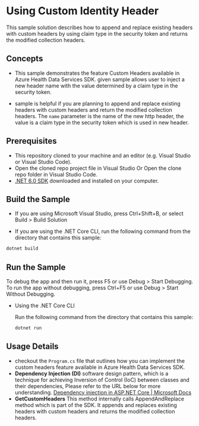 # Using Custom Identity Header

This sample solution describes how to append and replace existing headers with custom headers by using claim type in the security token and returns the modified collection headers.

## Concepts

- This sample demonstrates the feature Custom Headers available in Azure Health Data Services SDK. given sample allows user to inject a new header name with the value determined by a claim type in the security token.  

- sample is helpful if you are planning to append and replace existing headers with custom headers and return the modified collection headers. The `name` parameter is the name of the new http header, the value is a claim type in the security token which is used in new header.

## Prerequisites

- This repository cloned to your machine and an editor (e.g. Visual Studio or Visual Studio Code).
- Open the cloned repo project file in Visual Studio Or Open the clone repo folder in Visual Studio Code.
- [.NET 6.0 SDK](https://dotnet.microsoft.com/download) downloaded and installed on your computer.


## Build the Sample 

- If you are using Microsoft Visual Studio, press Ctrl+Shift+B, or select Build > Build Solution 

- If you are using the .NET Core CLI, run the following command from the directory that contains this sample: 

```bash
dotnet build
```

## Run the Sample 

To debug the app and then run it, press F5 or use Debug > Start Debugging. To run the app without debugging, press Ctrl+F5 or use Debug > Start Without Debugging. 

- Using the .NET Core CLI 

    Run the following command from the directory that contains this sample: 

    ```bash
    dotnet run
    ```

## Usage Details

- checkout the `Program.cs` file that outlines how you can implement the custom headers feature available in Azure Health Data Services SDK.
- **Dependency Injection (DI)** software design pattern, which is a technique for achieving Inversion of Control (IoC) between classes and their dependencies, Please refer to the URL below for more understanding.
[Dependency injection in ASP.NET Core | Microsoft Docs](https://docs.microsoft.com/en-us/aspnet/core/fundamentals/dependency-injection?view=aspnetcore-6.0)
- **GetCustomHeaders** This method internally calls AppendAndReplace method which is part of the SDK. It appends and replaces existing headers with custom headers and returns the modified collection headers. 
